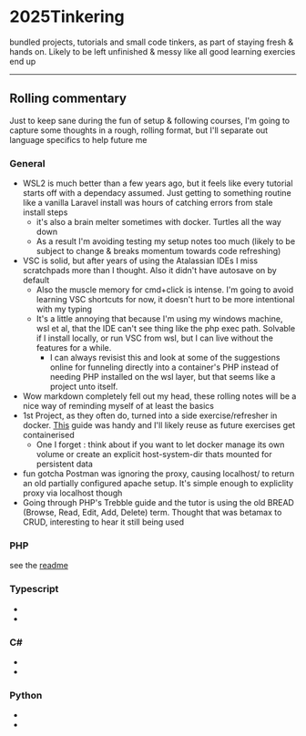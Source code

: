 # 2025Tinkering
bundled projects, tutorials and small code tinkers, as part of staying fresh &amp; hands on. Likely to be left unfinished &amp; messy like all good learning exercies end up

---

## Rolling commentary

Just to keep sane during the fun of setup & following courses, I'm going to capture some thoughts in a rough, rolling format, but I'll separate out language specifics to help future me

### General

* WSL2 is much better than a few years ago, but it feels like every tutorial starts off with a dependacy assumed. Just getting to something routine like a vanilla Laravel install was hours of catching errors from stale install steps
    * it's also a brain melter sometimes with docker. Turtles all the way down
    * As a result I'm avoiding testing my setup notes too much (likely to be subject to change & breaks momentum towards code refreshing)
* VSC is solid, but after years of using the Atalassian IDEs I miss scratchpads more than I thought. Also it didn't have autosave on by default
    * Also the muscle memory for cmd+click is intense. I'm going to avoid learning VSC shortcuts for now, it doesn't hurt to be more intentional with my typing
    * It's a little annoying that because I'm using my windows machine, wsl et al, that the IDE can't see thing like the php exec path. Solvable if I install locally, or run VSC from wsl, but I can live without the features for a while. 
        * I can always revisist this and look at some of the suggestions online for funneling directly into a container's PHP instead of needing PHP installed on the wsl layer, but that seems like a project unto itself.
* Wow markdown completely fell out my head, these rolling notes will be a nice way of reminding myself of at least the basics
* 1st Project, as they often do, turned into a side exercise/refresher in docker. [This](https://medium.com/@victoria.kruczek_15509/create-a-local-database-with-docker-compose-and-view-it-in-mysql-workbench-974aee047874) guide was handy and I'll likely reuse as future exercises get containerised
    * One I forget : think about if you want to let docker manage its own volume or create an explicit host-system-dir thats mounted for persistent data
* fun gotcha Postman was ignoring the proxy, causing localhost/ to return an old partially configured apache setup. It's simple enough to expliclity proxy via localhost though
* Going through PHP's Trebble guide and the tutor is using the old BREAD (Browse, Read, Edit, Add, Delete) term. Thought that was betamax to CRUD, interesting to hear it still being used

### PHP
see the [readme](PHP/readme.md)

### Typescript

*
*

### C#

*
*

### Python

*
*